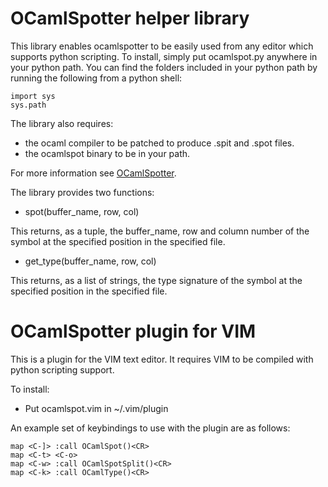 OCamlSpotter helper library
===========================

This library enables ocamlspotter to be easily used from any editor which supports python scripting. To install, simply put ocamlspot.py anywhere in your python path. You can find the folders included in your python path by running the following from a python shell:

    import sys
    sys.path

The library also requires:

* the ocaml compiler to be patched to produce .spit and .spot files.
* the ocamlspot binary to be in your path.

For more information see [OCamlSpotter](http://jun.furuse.info/hacks/ocamlspotter).

The library provides two functions:

* spot(buffer_name, row, col)

This returns, as a tuple, the buffer_name, row and column number of the symbol at the specified position in the specified file.

* get_type(buffer_name, row, col)

This returns, as a list of strings, the type signature of the symbol at the specified position in the specified file.

OCamlSpotter plugin for VIM
===========================

This is a plugin for the VIM text editor. It requires VIM to be compiled with python scripting support.

To install:

* Put ocamlspot.vim in ~/.vim/plugin

An example set of keybindings to use with the plugin are as follows:

    map <C-]> :call OCamlSpot()<CR>
    map <C-t> <C-o>
    map <C-w> :call OCamlSpotSplit()<CR>
    map <C-k> :call OCamlType()<CR>

